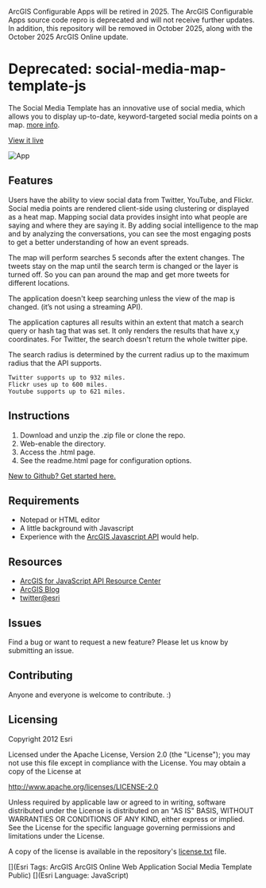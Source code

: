 
ArcGIS Configurable Apps will be retired in 2025. The ArcGIS Configurable Apps source code repro is deprecated and will not receive further updates. In addition, this repository will be removed in October 2025, along with the October 2025 ArcGIS Online update.

# Deprecated: social-media-map-template-js

The Social Media Template has an innovative use of social media, which allows you to display up-to-date, keyword-targeted social media points on a map. [more info](http://www.arcgis.com/home/item.html?id=18230986538047b4b761715f0b5dd913).

[View it live](http://www.arcgis.com/apps/SocialMedia/index.html)

![App](https://raw.github.com/Esri/social-media-map-template-js/master/resources/item.png)

## Features
Users have the ability to view social data from Twitter, YouTube, and Flickr. Social media points are rendered client-side using clustering or displayed as a heat map. Mapping social data provides insight into what people are saying and where they are saying it. By adding social intelligence to the map and by analyzing the conversations, you can see the most engaging posts to get a better understanding of how an event spreads.

The map will perform searches 5 seconds after the extent changes. The tweets stay on the map until the search term is changed or the layer is turned off. So you can pan around the map and get more tweets for different locations.

The application doesn't keep searching unless the view of the map is changed. (it’s not using a streaming API).

The application captures all results within an extent that match a search query or hash tag that was set. It only renders the results that have x,y coordinates. For Twitter, the search doesn't return the whole twitter pipe.

The search radius is determined by the current radius up to the maximum radius that the API supports.

    Twitter supports up to 932 miles.
    Flickr uses up to 600 miles.
    Youtube supports up to 621 miles.

## Instructions

1. Download and unzip the .zip file or clone the repo.
2. Web-enable the directory.
3. Access the .html page.
4. See the readme.html page for configuration options.

 [New to Github? Get started here.](https://github.com/)

## Requirements

* Notepad or HTML editor
* A little background with Javascript
* Experience with the [ArcGIS Javascript API](http://www.esri.com/) would help.

## Resources

* [ArcGIS for JavaScript API Resource Center](http://help.arcgis.com/en/webapi/javascript/arcgis/index.html)
* [ArcGIS Blog](http://blogs.esri.com/esri/arcgis/)
* [twitter@esri](http://twitter.com/esri)

## Issues

Find a bug or want to request a new feature?  Please let us know by submitting an issue.

## Contributing

Anyone and everyone is welcome to contribute. :)

## Licensing
Copyright 2012 Esri

Licensed under the Apache License, Version 2.0 (the "License");
you may not use this file except in compliance with the License.
You may obtain a copy of the License at

   http://www.apache.org/licenses/LICENSE-2.0

Unless required by applicable law or agreed to in writing, software
distributed under the License is distributed on an "AS IS" BASIS,
WITHOUT WARRANTIES OR CONDITIONS OF ANY KIND, either express or implied.
See the License for the specific language governing permissions and
limitations under the License.

A copy of the license is available in the repository's [license.txt](https://raw.github.com/Esri/social-media-map-template-js/master/license.txt) file.

[](Esri Tags: ArcGIS ArcGIS Online Web Application Social Media Template Public)
[](Esri Language: JavaScript)
